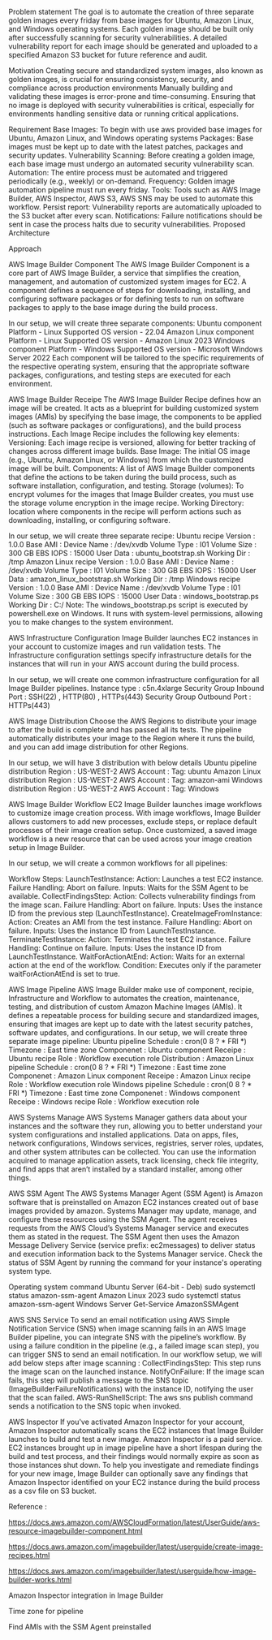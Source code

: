 

Problem statement
The goal is to automate the creation of three separate golden images every friday from base images for Ubuntu, Amazon Linux, and Windows operating systems. Each golden image should be built only after successfully scanning for security vulnerabilities. A detailed vulnerability report for each image should be generated and uploaded to a specified Amazon S3 bucket for future reference and audit.

Motivation
Creating secure and standardized system images, also known as golden images, is crucial for ensuring consistency, security, and compliance across production environments
Manually building and validating these images is error-prone and time-consuming.
Ensuring that no image is deployed with security vulnerabilities is critical, especially for environments handling sensitive data or running critical applications.

Requirement
Base Images: To begin with use aws provided base images for Ubuntu, Amazon Linux, and Windows operating systems
Packages: Base images must be kept up to date with the latest patches, packages and security updates.
Vulnerability Scanning: Before creating a golden image, each base image must undergo an automated security vulnerability scan.
Automation: The entire process must be automated and triggered periodically (e.g., weekly) or on-demand.
Frequency: Golden image automation pipeline must run every friday.
Tools: Tools such as AWS Image Builder, AWS Inspector, AWS S3, AWS SNS may be used to automate this workflow.
Persist report: Vulnerability reports are automatically uploaded to the S3 bucket after every scan.
Notifications: Failure notifications should be sent in case the process halts due to security vulnerabilities.
Proposed Architecture



Approach

AWS Image Builder Component
The AWS Image Builder Component is a core part of AWS Image Builder, a service that simplifies the creation, management, and automation of customized system images for EC2. A component defines a sequence of steps for downloading, installing, and configuring software packages or for defining tests to run on software packages to apply to the base image during the build process.







In our setup, we will create three separate components: 
Ubuntu component
Platform - Linux
Supported OS version - 22.04
Amazon Linux component
Platform - Linux
Supported OS version - Amazon Linux 2023
Windows component
Platform - Windows
Supported OS version - Microsoft Windows Server 2022
Each component will be tailored to the specific requirements of the respective operating system, ensuring that the appropriate software packages, configurations, and testing steps are executed for each environment.

AWS Image Builder Receipe
The AWS Image Builder Recipe defines how an image will be created. It acts as a blueprint for building customized system images (AMIs) by specifying the base image, the components to be applied (such as software packages or configurations), and the build process instructions.
Each Image Recipe includes the following key elements:
Versioning: Each image recipe is versioned, allowing for better tracking of changes across different image builds.
Base Image: The initial OS image (e.g., Ubuntu, Amazon Linux, or Windows) from which the customized image will be built.
Components: A list of AWS Image Builder components that define the actions to be taken during the build process, such as software installation, configuration, and testing.
Storage (volumes): To encrypt volumes for the images that Image Builder creates, you must use the storage volume encryption in the image recipe.
Working Directory: location where components in the recipe will perform actions such as downloading, installing, or configuring software.



In our setup, we will create three separate recipe: 
Ubuntu recipe
Version : 1.0.0
Base AMI : <AWS Managed AMI>
Device Name : /dev/xvdb
Volume Type : I01
Volume Size : 300 GB
EBS IOPS : 15000
User Data : ubuntu_bootstrap.sh
Working Dir : /tmp
Amazon Linux recipe
Version : 1.0.0
Base AMI : <AWS Managed AMI>
Device Name : /dev/xvdb
Volume Type : I01
Volume Size : 300 GB
EBS IOPS : 15000
User Data : amazon_linux_bootstrap.sh
Working Dir : /tmp
Windows recipe
Version : 1.0.0
Base AMI : <AWS Managed AMI>
Device Name : /dev/xvdb
Volume Type : I01
Volume Size : 300 GB
EBS IOPS : 15000
User Data : windows_bootstrap.ps
Working Dir : C:/
Note: 
The windows_bootstrap.ps script is executed by powershell.exe on Windows. It runs with system-level permissions, allowing you to make changes to the system environment.

AWS Infrastructure Configuration
Image Builder launches EC2 instances in your account to customize images and run validation tests. The Infrastructure configuration settings specify infrastructure details for the instances that will run in your AWS account during the build process.




In our setup, we will create one common infrastructure configuration for all Image Builder pipelines.
Instance type : c5n.4xlarge
Security Group Inbound Port : SSH(22) , HTTP(80) , HTTPs(443)
Security Group Outbound Port : HTTPs(443) 


AWS Image Distribution
Choose the AWS Regions to distribute your image to after the build is complete and has passed all its tests. The pipeline automatically distributes your image to the Region where it runs the build, and you can add image distribution for other Regions.

In our setup, we will have 3 distribution with below details
Ubuntu pipeline distribution
Region : US-WEST-2 
AWS Account : 
Tag: ubuntu
Amazon Linux distribution
Region : US-WEST-2 
AWS Account : 
Tag: amazon-ami
Windows distribution
Region : US-WEST-2 
AWS Account : 
Tag: Windows

AWS Image Builder Workflow
EC2 Image Builder launches image workflows to customize image creation process. With image workflows, Image Builder allows customers to add new processes, exclude steps, or replace default processes of their image creation setup. Once customized, a saved image workflow is a new resource that can be used across your image creation setup in Image Builder.

In our setup, we will create a common workflows for all pipelines:

Workflow Steps:
LaunchTestInstance:
Action: Launches a test EC2 instance.
Failure Handling: Abort on failure.
Inputs: Waits for the SSM Agent to be available.
CollectFindingsStep:
Action: Collects vulnerability findings from the image scan.
Failure Handling: Abort on failure.
Inputs: Uses the instance ID from the previous step (LaunchTestInstance).
CreateImageFromInstance:
Action: Creates an AMI from the test instance.
Failure Handling: Abort on failure.
Inputs: Uses the instance ID from LaunchTestInstance.
TerminateTestInstance:
Action: Terminates the test EC2 instance.
Failure Handling: Continue on failure.
Inputs: Uses the instance ID from LaunchTestInstance.
WaitForActionAtEnd:
Action: Waits for an external action at the end of the workflow.
Condition: Executes only if the parameter waitForActionAtEnd is set to true.

AWS Image Pipeline
AWS Image Builder make use of component, recipie, Infrastructure and Workflow to automates the creation, maintenance, testing, and distribution of custom Amazon Machine Images (AMIs). It defines a repeatable process for building secure and standardized images, ensuring that images are kept up to date with the latest security patches, software updates, and configurations.
In our setup, we will create three separate image pipeline: 
Ubuntu pipeline
Schedule : cron(0 8 ? * FRI *)
Timezone : East time zone
Componenet : Ubuntu component
Receipe : Ubuntu recipe
Role : Workflow execution role
Distribution : 
Amazon Linux pipeline
Schedule : cron(0 8 ? * FRI *)
Timezone : East time zone
Componenet : Amazon Linux component
Receipe : Amazon Linux recipe
Role : Workflow execution role
Windows pipeline
Schedule : cron(0 8 ? * FRI *)
Timezone : East time zone
Componenet : Windows component
Receipe : Windows recipe
Role : Workflow execution role

AWS Systems Manage
AWS Systems Manager gathers data about your instances and the software they run, allowing you to better understand your system configurations and installed applications.
Data on apps, files, network configurations, Windows services, registries, server roles, updates, and other system attributes can be collected.
You can use the information acquired to manage application assets, track licensing, check file integrity, and find apps that aren’t installed by a standard installer, among other things.



AWS SSM Agent
The AWS Systems Manager Agent (SSM Agent) is Amazon software that is preinstalled on Amazon EC2 instances created out of base images provided by amazon. 
Systems Manager may update, manage, and configure these resources using the SSM Agent. 
The agent receives requests from the AWS Cloud’s Systems Manager service and executes them as stated in the request. The SSM Agent then uses the Amazon Message Delivery Service (service prefix: ec2messages) to deliver status and execution information back to the Systems Manager service.
Check the status of SSM Agent by running the command for your instance's operating system type.

Operating system
command
Ubuntu Server (64-bit - Deb)
sudo systemctl status amazon-ssm-agent
Amazon Linux 2023
sudo systemctl status amazon-ssm-agent
Windows Server
Get-Service AmazonSSMAgent

AWS SNS Service
To send an email notification using AWS Simple Notification Service (SNS) when image scanning fails in an AWS Image Builder pipeline, you can integrate SNS with the pipeline’s workflow. By using a failure condition in the pipeline (e.g., a failed image scan step), you can trigger SNS to send an email notification.
In our workflow setup, we will add below steps after image scanning : 
CollectFindingsStep: This step runs the image scan on the launched instance.
NotifyOnFailure: If the image scan fails, this step will publish a message to the SNS topic (ImageBuilderFailureNotifications) with the instance ID, notifying the user that the scan failed.
AWS-RunShellScript: The aws sns publish command sends a notification to the SNS topic when invoked.

AWS Inspector
If you've activated Amazon Inspector for your account, Amazon Inspector automatically scans the EC2 instances that Image Builder launches to build and test a new image.
Amazon Inspector is a paid service.
EC2 instances brought up in image pipeline have a short lifespan during the build and test process, and their findings would normally expire as soon as those instances shut down. 
To help you investigate and remediate findings for your new image, Image Builder can optionally save any findings that Amazon Inspector identified on your EC2 instance during the build process as a csv file on S3 bucket.

Reference : 

https://docs.aws.amazon.com/AWSCloudFormation/latest/UserGuide/aws-resource-imagebuilder-component.html

https://docs.aws.amazon.com/imagebuilder/latest/userguide/create-image-recipes.html

https://docs.aws.amazon.com/imagebuilder/latest/userguide/how-image-builder-works.html

Amazon Inspector integration in Image Builder

Time zone for pipeline

Find AMIs with the SSM Agent preinstalled

